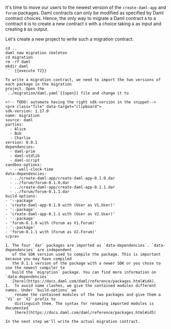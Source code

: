 It's time to move our users to the newest version of the `create-daml-app` and `forum` packages.
Daml contracts can only be modified as specified by Daml contract choices. Hence, the only way to
migrate a Daml contract `A` to a contract `B` is to create a new contract `X` with a choice taking
`A` as input and creating `B` as output.

Let's create a new project to write such a migration contract:

```
cd ..
daml new migration skeleton
cd migration
rm -rf daml
mkdir daml
``` {{execute T2}}

To write a migration contract, we need to import the two versions of each package in the migration
project. Open the
`../migration/daml.yaml`{{open}} file and change it to

<!-- TODO: automate having the right sdk-version in the snippet-->
<pre class="file" data-target="clipboard">
sdk-version: 1.17.0
name: migration
source: daml
parties:
  - Alice
  - Bob
  - Charlie
version: 0.0.1
dependencies:
  - daml-prim
  - daml-stdlib
  - daml-script
sandbox-options:
  - --wall-clock-time
data-dependencies:
  - ../create-daml-app/create-daml-app-0.1.0.dar
  - ../forum/forum-0.1.0.dar
  - ../create-daml-app/create-daml-app-0.1.1.dar
  - ../forum/forum-0.1.1.dar
build-options:
- '--package'
- 'create-daml-app-0.1.0 with (User as V1.User)'
- '--package'
- 'create-daml-app-0.1.1 with (User as V2.User)'
- '--package'
- 'forum-0.1.0 with (Forum as V1.Forum)'
- '--package'
- 'forum-0.1.1 with (Forum as V2.Forum)'
</pre>

1. The four `dar` packages are imported as `data-dependencies`. `data-dependencies` are independent
   of the SDK version used to compile the package. This is important because you may have compiled
   the 0.1.1 version of the package with a newer SDK or you chose to use the newest compiler to
   build the `migration` package. You can find more information on `data-dependencies`
   [here](https://docs.daml.com/daml/reference/packages.html#id4).
1.  To avoid name clashes, we give the contained modules different names. Under `build-options` we
    rename the contained modules of the two packages and give them a `V1` or `V2` prefix to
    distinguish them. The syntax for renaming imported modules is documented
    [here](https://docs.daml.com/daml/reference/packages.html#id5)

In the next step we'll write the actual migration contract.
